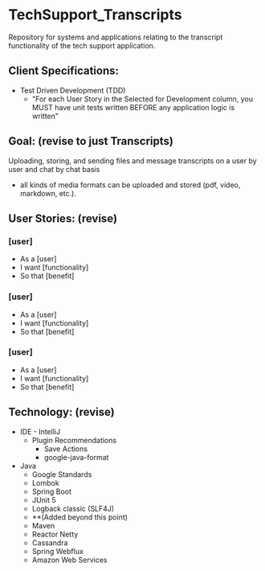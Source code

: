 # TechSupport_Transcripts
Repository for systems and applications relating to the transcript functionality of the tech support application.


## Client Specifications:
- Test Driven Development (TDD)
   - "For each User Story in the Selected for Development column, you MUST have unit tests written BEFORE any application logic is written"


## Goal: (revise to just Transcripts)
Uploading, storing, and sending files and message transcripts on a user by user and chat by chat basis
- all kinds of media formats can be uploaded and stored (pdf, video, markdown, etc.).


## User Stories: (revise)
### [user]
- As a [user]
- I want [functionality]
- So that [benefit]

### [user]
- As a [user]
- I want [functionality]
- So that [benefit]

### [user]
- As a [user]
- I want [functionality]
- So that [benefit]


## Technology: (revise)
- IDE - IntelliJ
   - Plugin Recommendations
      - Save Actions
      - google-java-format
- Java
   - Google Standards
   - Lombok
   - Spring Boot
   - JUnit 5
   - Logback classic (SLF4J)
   - **(Added beyond this point)
   - Maven
   - Reactor Netty
   - Cassandra
   - Spring Webflux
   - Amazon Web Services
